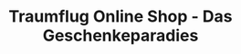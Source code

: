 ---
title: "Traumflug Online Shop - Das Geschenkeparadies"
url: /aurich/traumflug-online-shop-das-geschenkeparadies/
shop: Andenken
---